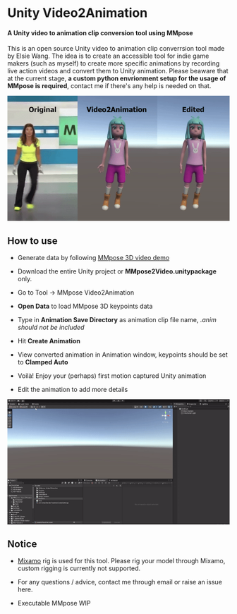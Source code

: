 # Unity Video2Animation
#### A Unity video to animation clip conversion tool using MMpose
This is an open source Unity video to animation clip converrsion tool made by Elsie Wang. The idea is to create an accessible tool for indie game makers (such as myself) to create more specific animations by recording live action videos and convert them to Unity animation. Please beaware that at the current stage, **a custom python envrionment setup for the usage of MMpose is required**, contact me if there's any help is needed on that.

![Demo](https://github.com/bigpineappleking/UnityVideo2Animation/blob/main/Display/results.gif)

## How to use
* Generate data by following [MMpose 3D video demo](https://github.com/open-mmlab/mmpose/blob/main/demo/docs/en/3d_human_pose_demo.md)

* Download the entire Unity project or **MMpose2Video.unitypackage** only.

* Go to Tool -> MMpose Video2Animation

* **Open Data** to load MMpose 3D keypoints data

* Type in **Animation Save Directory** as animation clip file name, _.anim should not be included_

* Hit **Create Animation**

* View converted animation in Animation window, keypoints should be set to **Clamped Auto**

* Voilà! Enjoy your (perhaps) first motion captured Unity animation

* Edit the animation to add more details

![Tutorial](https://github.com/bigpineappleking/UnityVideo2Animation/blob/main/Display/tutorial.gif)

## Notice
* [Mixamo](https://www.mixamo.com/#/) rig is used for this tool. Please rig your model through Mixamo, custom rigging is currently not supported.

* For any questions / advice, contact me through email or raise an issue here.

* Executable MMpose WIP



